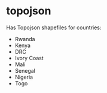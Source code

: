 # topojson
Has Topojson shapefiles for countries:

- Rwanda
- Kenya
- DRC
- Ivory Coast
- Mali
- Senegal
- Nigeria
- Togo

